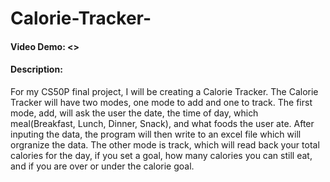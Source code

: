 # Calorie-Tracker-
#### Video Demo: <>
#### Description: 
For my CS50P final project, I will be creating a Calorie Tracker. The Calorie Tracker will have two modes, one mode to add and one to track. The first mode, add, will ask the user the date, the time of day, which meal(Breakfast, Lunch, Dinner, Snack), and what foods the user ate. After inputing the data, the program will then write to an excel file which will orgranize the data. The other mode is track, which will read back your total calories for the day, if you set a goal, how many calories you can still eat, and if you are over or under the calorie goal. 


